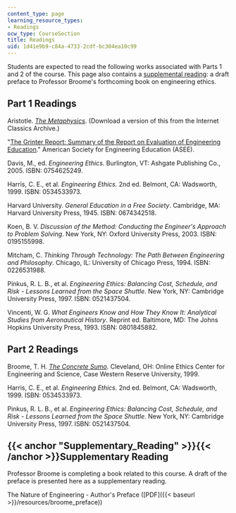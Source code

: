 ```yaml
---
content_type: page
learning_resource_types:
- Readings
ocw_type: CourseSection
title: Readings
uid: 1d41e9b9-c84a-4733-2cdf-bc304ea10c99
---
```


Students are expected to read the following works associated with Parts 1 and 2 of the course. This page also contains a [supplemental reading](#Supplementary_Reading): a draft preface to Professor Broome's forthcoming book on engineering ethics.

Part 1 Readings
---------------

Aristotle. [_The Metaphysics_](http://classics.mit.edu/Aristotle/metaphysics.html). (Download a version of this from the Internet Classics Archive.)

"[The Grinter Report: Summary of the Report on Evaluation of Engineering Education](http://www.asee.org/member-resources/reports)." American Society for Engineering Education (ASEE).

Davis, M., ed. _Engineering Ethics_. Burlington, VT: Ashgate Publishing Co., 2005. ISBN: 0754625249.

Harris, C. E., et al. _Engineering Ethics._ 2nd ed. Belmont, CA: Wadsworth, 1999. ISBN: 0534533973.

Harvard University. _General Education in a Free Society_. Cambridge, MA: Harvard University Press, 1945. ISBN: 0674342518.

Koen, B. V. _Discussion of the Method: Conducting the Engineer's Approach to Problem Solving_. New York, NY: Oxford University Press, 2003. ISBN: 0195155998.

Mitcham, C. _Thinking Through Technology: The Path Between Engineering and Philosophy_. Chicago, IL: University of Chicago Press, 1994. ISBN: 0226531988.

Pinkus, R. L. B., et al. _Engineering Ethics: Balancing Cost, Schedule, and Risk - Lessons Learned from the Space Shuttle_. New York, NY: Cambridge University Press, 1997. ISBN: 0521437504.

Vincenti, W. G. _What Engineers Know and How They Know It: Analytical Studies from Aeronautical History_. Reprint ed. Baltimore, MD: The Johns Hopkins University Press, 1993. ISBN: 0801845882.

Part 2 Readings
---------------

Broome, T. H. [_The Concrete Sumo_](http://www.onlineethics.org/CMS/edu/instructessays/sumo.aspx). Cleveland, OH: Online Ethics Center for Engineering and Science, Case Western Reserve University, 1999.

Harris, C. E., et al. _Engineering Ethics._ 2nd ed. Belmont, CA: Wadsworth, 1999. ISBN: 0534533973.

Pinkus, R. L. B., et al. _Engineering Ethics: Balancing Cost, Schedule, and Risk - Lessons Learned from the Space Shuttle_. New York, NY: Cambridge University Press, 1997. ISBN: 0521437504.

{{< anchor "Supplementary_Reading" >}}{{< /anchor >}}Supplementary Reading
--------------------------------------------------------------------------

Professor Broome is completing a book related to this course. A draft of the preface is presented here as a supplementary reading.

The Nature of Engineering - Author's Preface ([PDF]({{< baseurl >}}/resources/broome_preface))